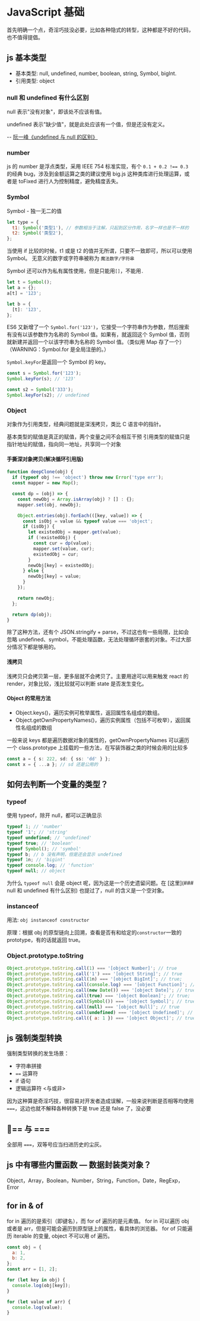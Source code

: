 # JavaScript 基础

首先明确一个点，奇淫巧技没必要，比如各种隐式的转型，这种都是不好的代码，也不值得提倡。

## js 基本类型

- 基本类型: null, undefined, number, boolean, string, Symbol, bigInt.
- 引用类型: object

### null 和 undefined 有什么区别

null 表示"没有对象"，即该处不应该有值。

undefined 表示"缺少值"，就是此处应该有一个值，但是还没有定义。

-- [阮一峰《undefined 与 null 的区别》](http://www.ruanyifeng.com/blog/2014/03/undefined-vs-null.html)

### number

js 的 number 是浮点类型，采用 IEEE 754 标准实现，有个 `0.1 + 0.2 !== 0.3` 的经典 bug，涉及到金额运算之类的建议使用 big.js 这种类库进行处理运算，或者是 toFixed 进行人为控制精度，避免精度丢失。

### Symbol

Symbol - 独一无二的值

```js
let type = {
  t1: Symbol('类型1'), // 参数相当于注解，只起到区分作用，名字一样也是不一样的
  t2: Symbol('类型2'),
};
```

当使用 if 比较的时候，t1 或是 t2 的值并无所谓，只要不一致即可，所以可以使用 Symbol。
无意义的数字或字符串被称为 `魔法数字/字符串`

Symbol 还可以作为私有属性使用，但是只能用`[]`，不能用`.`

```js
let t = Symbol();
let a = {};
a[t] = '123';

let b = {
  [t]: '123',
};
```

ES6 又新增了一个 `Symbol.for('123')`，它接受一个字符串作为参数，然后搜索有没有以该参数作为名称的 Symbol 值。如果有，就返回这个 Symbol 值，否则就新建并返回一个以该字符串为名称的 Symbol 值。（类似用 Map 存了一个）（WARNING：Symbol.for 是全局注册的。）

`Symbol.keyFor`是返回一个 Symbol 的 key。

```ts
const s = Symbol.for('123');
Symbol.keyFor(s); // '123'

const s2 = Symbol('333');
Symbol.keyFor(s2); // undefined
```

### Object

对象作为引用类型，经典问题就是深浅拷贝，类比 C 语言中的指针。

基本类型的赋值是真正的赋值，两个变量之间不会相互干预
引用类型的赋值只是指针地址的赋值，指向同一地址，共享同一个对象

#### 手撕深对象拷贝(解决循环引用版)

```js
function deepClone(obj) {
  if (typeof obj !== 'object') throw new Error('type err');
  const mapper = new Map();

  const dp = (obj) => {
    const newObj = Array.isArray(obj) ? [] : {};
    mapper.set(obj, newObj);

    Object.entries(obj).forEach(([key, value]) => {
      const isObj = value && typeof value === 'object';
      if (isObj) {
        let existedObj = mapper.get(value);
        if (!existedObj) {
          const cur = dp(value);
          mapper.set(value, cur);
          existedObj = cur;
        }
        newObj[key] = existedObj;
      } else {
        newObj[key] = value;
      }
    });

    return newObj;
  };

  return dp(obj);
}
```

除了这种方法，还有个 JSON.stringify + parse，不过这也有一些局限，比如会忽略 undefined、symbol，不能处理函数，无法处理循环嵌套的对象。不过大部分情况下都是够用的。

#### 浅拷贝

浅拷贝只会拷贝第一层，更多层就不会拷贝了。主要用途可以用来触发 react 的 render，对象比较，浅比较就可以判断 state 是否发生变化。

#### Object 的常用方法

- Object.keys()，遍历实例可枚举属性，返回属性名组成的数组。
- Object.getOwnPropertyNames()，遍历实例属性（包括不可枚举），返回属性名组成的数组

一般来说 keys 都是遍历数据对象的属性的，getOwnPropertyNames 可以遍历一个 class.prototype 上挂载的一些方法，在写装饰器之类的时候会用的比较多

```ts
const a = { s: 222, sd: { ss: 'dd' } };
const x = { ...a }; // sd 还是公用的
```

## 如何去判断一个变量的类型？

### typeof

使用 typeof，除开 null，都可以正确显示

```ts
typeof 1; // 'number'
typeof '1'; // 'string'
typeof undefined; // 'undefined'
typeof true; // 'boolean'
typeof Symbol(); // 'symbol'
typeof b; // b 没有声明，但是还会显示 undefined
typeof 1n; // 'bigint'
typeof console.log; // 'function'
typeof null; // object
```

为什么 `typeof null` 会是 object 呢，因为这是一个历史遗留问题。在 [这里](### null 和 undefined 有什么区别) 也提过了，null 的含义是一个空对象。

### instanceof

用法: `obj instanceof constructor`

原理：根据 obj 的原型链向上回溯，查看是否有和给定的`constructor`一致的 prototype，有的话就返回 true。

### Object.prototype.toString

```js
Object.prototype.toString.call(1) === '[object Number]'; // true
Object.prototype.toString.call('1') === '[object String]'; // true
Object.prototype.toString.call(1n) === '[object BigInt]'; // true;
Object.prototype.toString.call(console.log) === '[object Function]'; // true;
Object.prototype.toString.call(new Date()) === '[object Date]'; // true;
Object.prototype.toString.call(true) === '[object Boolean]'; // true;
Object.prototype.toString.call(Symbol()) === '[object Symbol]'; // true
Object.prototype.toString.call(null) === '[object Null]'; // true
Object.prototype.toString.call(undefined) === '[object Undefined]'; // true
Object.prototype.toString.call({ a: 1 }) === '[object Object]'; // true
```

## js 强制类型转换

强制类型转换的发生场景：

- 字符串拼接
- `==` 运算符
- if 语句
- 逻辑运算符 <与或非>

因为这种算是奇淫巧技，很容易对开发者造成误解，一般来说判断是否相等均使用 `===`，这边也就不解释各种转换下是 true 还是 false 了，没必要

## == 与 ===

全部用 `===`，双等号应当扫进历史的尘灰。

## js 中有哪些内置函数 — 数据封装类对象？

Object，Array，Boolean，Number，String，Function，Date，RegExp，Error

## for in & of

for in 遍历的是索引（即键名），而 for of 遍历的是元素值。
for in 可以遍历 obj 或者是 arr，但是可能会遍历到原型链上的属性，看具体的浏览器。
for of 只能遍历 iterable 的变量, object 不可以用 of 遍历。

```js
const obj = {
  a: 1,
  b: 2,
};
const arr = [1, 2];

for (let key in obj) {
  console.log(obj[key]);
}

for (let value of arr) {
  console.log(value);
}
```

